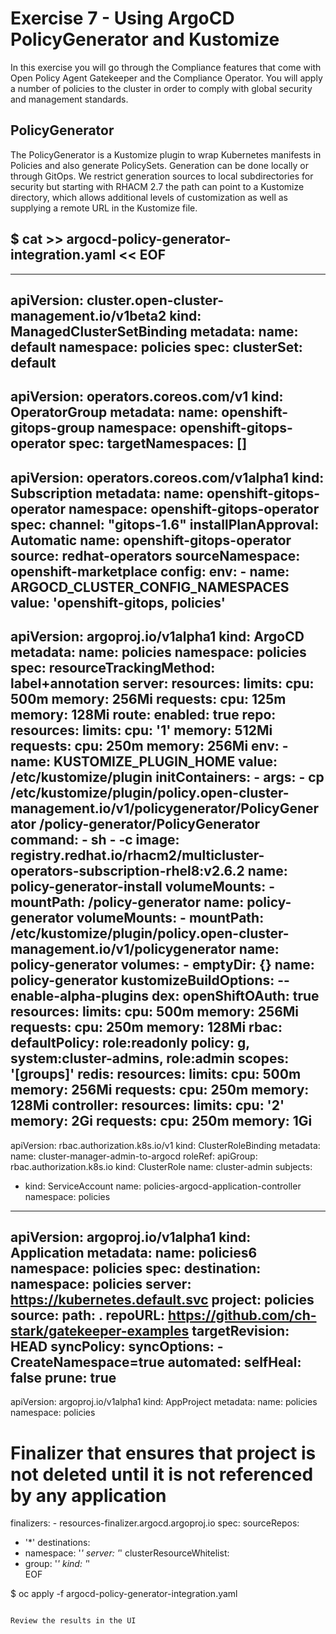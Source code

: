 # Exercise 7 - Using ArgoCD PolicyGenerator and Kustomize

In this exercise you will go through the Compliance features that come with Open Policy Agent Gatekeeper and the Compliance Operator. You will apply a number of policies to the cluster in order to comply with global security and management standards.

## PolicyGenerator

The PolicyGenerator is a Kustomize plugin to wrap Kubernetes manifests in Policies and also generate PolicySets. Generation can be done locally or through GitOps. We restrict generation sources to local subdirectories for security but starting with RHACM 2.7 the path can point to a Kustomize directory, which allows additional levels of customization as well as supplying a remote URL in the Kustomize file.


<hub> $ cat >> argocd-policy-generator-integration.yaml << EOF
---
---
apiVersion: cluster.open-cluster-management.io/v1beta2
kind: ManagedClusterSetBinding
metadata:
  name: default
  namespace: policies
spec:
  clusterSet: default
---
apiVersion: operators.coreos.com/v1
kind: OperatorGroup
metadata:
  name: openshift-gitops-group
  namespace: openshift-gitops-operator
spec:
  targetNamespaces: []
---
apiVersion: operators.coreos.com/v1alpha1
kind: Subscription
metadata:
  name: openshift-gitops-operator
  namespace: openshift-gitops-operator
spec:
  channel: "gitops-1.6"
  installPlanApproval: Automatic
  name: openshift-gitops-operator
  source: redhat-operators
  sourceNamespace: openshift-marketplace
  config:
    env:
      - name: ARGOCD_CLUSTER_CONFIG_NAMESPACES
        value: 'openshift-gitops, policies'
---
apiVersion: argoproj.io/v1alpha1
kind: ArgoCD
metadata:
  name: policies
  namespace: policies
spec:
  resourceTrackingMethod: label+annotation 
  server:
    resources:
      limits:
        cpu: 500m
        memory: 256Mi
      requests:
        cpu: 125m
        memory: 128Mi
    route:
      enabled: true
  repo:
    resources:
      limits:
        cpu: '1'
        memory: 512Mi
      requests:
        cpu: 250m
        memory: 256Mi
    env:
    - name: KUSTOMIZE_PLUGIN_HOME
      value: /etc/kustomize/plugin
    initContainers:
    - args:
      - cp /etc/kustomize/plugin/policy.open-cluster-management.io/v1/policygenerator/PolicyGenerator
        /policy-generator/PolicyGenerator
      command:
      - sh
      - -c
      image: registry.redhat.io/rhacm2/multicluster-operators-subscription-rhel8:v2.6.2
      name: policy-generator-install
      volumeMounts:
      - mountPath: /policy-generator
        name: policy-generator
    volumeMounts:
    - mountPath: /etc/kustomize/plugin/policy.open-cluster-management.io/v1/policygenerator
      name: policy-generator
    volumes:
    - emptyDir: {}
      name: policy-generator
  kustomizeBuildOptions: --enable-alpha-plugins
  dex:
    openShiftOAuth: true
    resources:
      limits:
        cpu: 500m
        memory: 256Mi
      requests:
        cpu: 250m
        memory: 128Mi
  rbac:
    defaultPolicy: role:readonly
    policy: g, system:cluster-admins, role:admin
    scopes: '[groups]'
  redis:
    resources:
      limits:
        cpu: 500m
        memory: 256Mi
      requests:
        cpu: 250m
        memory: 128Mi
  controller:
    resources:
      limits:
        cpu: '2'
        memory: 2Gi
      requests:
        cpu: 250m
        memory: 1Gi
---
apiVersion: rbac.authorization.k8s.io/v1
kind: ClusterRoleBinding
metadata:
  name: cluster-manager-admin-to-argocd
roleRef:
  apiGroup: rbac.authorization.k8s.io
  kind: ClusterRole
  name: cluster-admin
subjects:
- kind: ServiceAccount
  name: policies-argocd-application-controller
  namespace: policies
---
apiVersion: argoproj.io/v1alpha1
kind: Application
metadata:
  name: policies6
  namespace: policies
spec:
  destination:
    namespace: policies
    server: https://kubernetes.default.svc
  project: policies
  source:
    path: .
    repoURL: https://github.com/ch-stark/gatekeeper-examples
    targetRevision: HEAD
  syncPolicy:
    syncOptions:
    - CreateNamespace=true
    automated:
      selfHeal: false
      prune: true           
---
apiVersion: argoproj.io/v1alpha1
kind: AppProject
metadata:
  name: policies
  namespace: policies
  # Finalizer that ensures that project is not deleted until it is not referenced by any application
  finalizers:
    - resources-finalizer.argocd.argoproj.io
spec:
  sourceRepos:
  - '*'
  destinations:
  - namespace: '*'
    server: '*'
  clusterResourceWhitelist:
  - group: '*'
    kind: '*'    
EOF

<hub> $ oc apply -f argocd-policy-generator-integration.yaml
```

Review the results in the UI


 